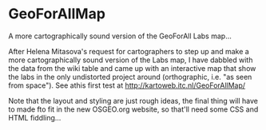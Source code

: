 # GeoForAllMap
A more cartographically sound version of the GeoForAll Labs map...

After Helena Mitasova's request for cartographers to step up and make a more 
cartographically sound version of the Labs map, I have dabbled with the data 
from the wiki table and came up with an interactive map that show the labs in 
the only undistorted project around (orthographic, i.e. "as seen from space"). 
See athis first test at http://kartoweb.itc.nl/GeoForAllMap/

Note that the layout and styling are just rough ideas, the final thing will 
have to made fto fit in the new OSGEO.org website, so that'll need some CSS 
and HTML fiddling...
